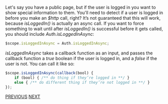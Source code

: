 Let's say you have a public page, but if the user is logged in you want to show special information to them. You'll need to detect if a user is logged in before you make an *$http* call, right? It’s not guaranteed that this will work, because *isLoggedIn()* is actually an async call. If you want to force something to wait until after *isLoggedIn()* is successful before it gets called, you should include *Auth.isLoggedInAsync*:

~~~javascript
$scope.isLoggedInAsync = Auth.isLoggedInAsync;
~~~

*isLoggedInAsync* takes a callback function as an input, and passes the callback function a *true* boolean if the user is logged in, and a *false* if the user is not. You can call it like so:

~~~javascript
$scope.isLoggedInAsync(callback(bool) {
	if (bool) { /** do thing if they’re logged in **/ }
	else { /** do different thing if they’re not logged in **/ }
});
~~~

[PREVIOUS](https://github.com/FreeCodeCamp/FreeCodeCamp/wiki/Restrict-a-page-to-authenticated-users)
[NEXT](https://github.com/FreeCodeCamp/FreeCodeCamp/wiki/Bonus-SocketIO)
